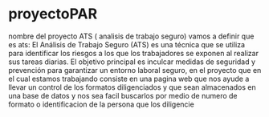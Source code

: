 # proyectoPAR
nombre del proyecto ATS ( analisis de trabajo seguro) 
vamos a definir que es ats: El Análisis de Trabajo Seguro (ATS) es una técnica que se utiliza para identificar los riesgos a los que los trabajadores se exponen al realizar sus tareas diarias. El objetivo principal es inculcar medidas de seguridad y prevención para garantizar un entorno laboral seguro, en el proyecto que en el cual estamos trabajando consiste en una pagina web que nos ayude a llevar un control de los formatos diligenciados y que sean almacenados en una base de datos y nos sea facil buscarlos por medio de numero de formato o identificacion de la persona que los diligencie
